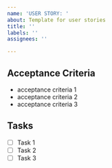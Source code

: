 ```yaml
---
name: 'USER STORY: '
about: Template for user stories
title: ''
labels: ''
assignees: ''

---
```


##

## Acceptance Criteria
- acceptance criteria 1
- acceptance criteria 2
- acceptance criteria 3

## Tasks
- [ ] Task 1
- [ ] Task 2
- [ ] Task 3
